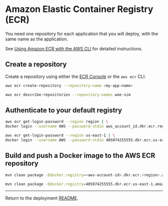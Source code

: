 
# Amazon Elastic Container Registry (ECR)

You need one repository for each application that you will deploy, with the same name as the application.

See [Using Amazon ECR with the AWS CLI](https://docs.aws.amazon.com/AmazonECR/latest/userguide/getting-started-cli.html) for detailed instructions.

## Create a repository

Create a repository using either the [ECR Console](https://console.aws.amazon.com/ecr/repositories?region=us-east-1) or the `aws ecr` CLI.

~~~bash
aws ecr create-repository --repository-name <my-app-name>
~~~

~~~bash
aws ecr describe-repositories --repository-names woe-sim
~~~

## Authenticate to your default registry

~~~bash
aws ecr get-login-password --region region | \
docker login --username AWS --password-stdin aws_account_id.dkr.ecr.region.amazonaws.com
~~~

~~~bash
aws ecr get-login-password --region us-east-1 | \
docker login --username AWS --password-stdin 405074255555.dkr.ecr.us-east-1.amazonaws.com
~~~

## Build and push a Docker image to the AWS ECR repository

~~~bash
mvn clean package -Ddocker.registry=<aws-account-id>.dkr.ecr.<region>.amazonaws.com
~~~

~~~bash
mvn clean package -Ddocker.registry=405074255555.dkr.ecr.us-east-1.amazonaws.com
~~~

---
Return to the deployment [README](README.md#setup-docker-repository).
